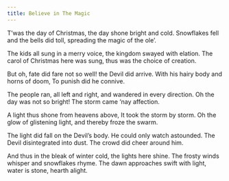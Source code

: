 ```yaml
---
title: Believe in The Magic
---
```


T’was the day of Christmas,
the day shone bright and cold.
Snowflakes fell and the bells did toll,
spreading the magic of the ole’.

The kids all sung in a merry voice,
the kingdom swayed with elation.
The carol of Christmas here was sung,
thus was the choice of creation.

But oh, fate did fare not so well!
the Devil did arrive.
With his hairy body and horns of doom,
To punish did he connive.

The people ran, all left and right,
and wandered in every direction.
Oh the day was not so bright!
The storm came ‘nay affection.

A light thus shone from heavens above,
It took the storm by storm.
Oh the glow of glistening light,
and thereby froze the swarm.

The light did fall on the Devil’s body.
He could only watch astounded.
The Devil disintegrated into dust.
The crowd did cheer around him.

And thus in the bleak of winter cold, the lights here shine.
The frosty winds whisper and snowflakes rhyme.
The dawn approaches swift with light,
water is stone, hearth alight.